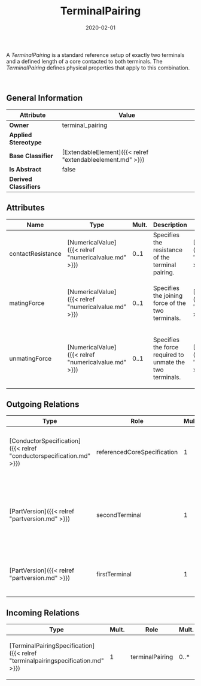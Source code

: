 ﻿---
title: TerminalPairing
toc: false
type: specs
date: "2020-02-01"
draft: false
specification: VEC
version: 1.2.0
documentType: "Recommendation"
elementType: Class
classes:
  - TerminalPairing
menu_name: vec-1.2.0
---
<p> A <i>TerminalPairing</i> is a standard reference setup of exactly two terminals and a defined length of a core contacted to both terminals. The <i>TerminalPairing </i>defines physical properties that apply to this combination.      </p>      <p> &#160;      </p>

## General Information

| Attribute               | Value |
|-------------------------|-------|
| **Owner**               | terminal_pairing |
| **Applied Stereotype**  |   |
| **Base Classifier**     | [ExtendableElement]({{< relref "extendableelement.md" >}})<br/>  |
| **Is Abstract**         | false |
| **Derived Classifiers** |   |

## Attributes
|  Name  |  Type  |  Mult.  |  Description  |  Owning Classifier  |
|--------|--------|---------|---------------|--------------|
|contactResistance | [NumericalValue]({{< relref "numericalvalue.md" >}}) | 0..1 | Specifies the resistance of the terminal pairing. | [TerminalPairing]({{< relref "terminalpairing.md" >}}) |
|matingForce | [NumericalValue]({{< relref "numericalvalue.md" >}}) | 0..1 | <p> Specifies the joining force of the two terminals.      </p> | [TerminalPairing]({{< relref "terminalpairing.md" >}}) |
|unmatingForce | [NumericalValue]({{< relref "numericalvalue.md" >}}) | 0..1 | <p> Specifies the force required to unmate the two terminals.      </p> | [TerminalPairing]({{< relref "terminalpairing.md" >}}) |

## Outgoing Relations
|    Type  |   Role   |   Mult.   |   Mult.   |   Description   |
|----------|----------|-----------|-----------|-----------------|
| [ConductorSpecification]({{< relref "conductorspecification.md" >}}) | referencedCoreSpecification | 1 | 0..* | <p> References the CoreSpecification that is used on both sides of the ContactSystem.      </p> |
| [PartVersion]({{< relref "partversion.md" >}}) | secondTerminal | 1 | 0..* | <p> References the second terminal of the TerminalPairing (first and second does not imply any specific order).      </p> |
| [PartVersion]({{< relref "partversion.md" >}}) | firstTerminal | 1 | 0..* | <p> References the first terminal of the TerminalPairing.      </p> |
##  Incoming Relations
|    Type  |   Mult.  |   Role    |   Mult.   |   Description  |
|----------|----------|-----------|-----------|----------------|
| [TerminalPairingSpecification]({{< relref "terminalpairingspecification.md" >}}) | 1 | terminalPairing | 0..* | <p> Specifies the TerminalPairings described by this TerminalPairingSpecification.      </p> |
